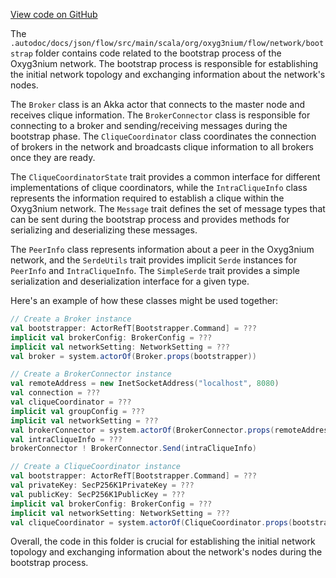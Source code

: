 [View code on GitHub](https://github.com/oxyg3nium/oxyg3nium/.autodoc/docs/json/flow/src/main/scala/org/oxyg3nium/flow/network/bootstrap)

The `.autodoc/docs/json/flow/src/main/scala/org/oxyg3nium/flow/network/bootstrap` folder contains code related to the bootstrap process of the Oxyg3nium network. The bootstrap process is responsible for establishing the initial network topology and exchanging information about the network's nodes.

The `Broker` class is an Akka actor that connects to the master node and receives clique information. The `BrokerConnector` class is responsible for connecting to a broker and sending/receiving messages during the bootstrap phase. The `CliqueCoordinator` class coordinates the connection of brokers in the network and broadcasts clique information to all brokers once they are ready.

The `CliqueCoordinatorState` trait provides a common interface for different implementations of clique coordinators, while the `IntraCliqueInfo` class represents the information required to establish a clique within the Oxyg3nium network. The `Message` trait defines the set of message types that can be sent during the bootstrap process and provides methods for serializing and deserializing these messages.

The `PeerInfo` class represents information about a peer in the Oxyg3nium network, and the `SerdeUtils` trait provides implicit `Serde` instances for `PeerInfo` and `IntraCliqueInfo`. The `SimpleSerde` trait provides a simple serialization and deserialization interface for a given type.

Here's an example of how these classes might be used together:

```scala
// Create a Broker instance
val bootstrapper: ActorRefT[Bootstrapper.Command] = ???
implicit val brokerConfig: BrokerConfig = ???
implicit val networkSetting: NetworkSetting = ???
val broker = system.actorOf(Broker.props(bootstrapper))

// Create a BrokerConnector instance
val remoteAddress = new InetSocketAddress("localhost", 8080)
val connection = ???
val cliqueCoordinator = ???
implicit val groupConfig = ???
implicit val networkSetting = ???
val brokerConnector = system.actorOf(BrokerConnector.props(remoteAddress, connection, cliqueCoordinator))
val intraCliqueInfo = ???
brokerConnector ! BrokerConnector.Send(intraCliqueInfo)

// Create a CliqueCoordinator instance
val bootstrapper: ActorRefT[Bootstrapper.Command] = ???
val privateKey: SecP256K1PrivateKey = ???
val publicKey: SecP256K1PublicKey = ???
implicit val brokerConfig: BrokerConfig = ???
implicit val networkSetting: NetworkSetting = ???
val cliqueCoordinator = system.actorOf(CliqueCoordinator.props(bootstrapper, privateKey, publicKey))
```

Overall, the code in this folder is crucial for establishing the initial network topology and exchanging information about the network's nodes during the bootstrap process.
